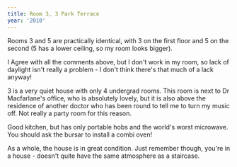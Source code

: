 ```yaml
---
title: Room 3, 3 Park Terrace
year: '2010'
---
```


Rooms 3 and 5 are practically identical, with 3 on the first floor and 5 on the second (5 has a lower ceiling, so my room looks bigger).

I Agree with all the comments above, but I don't work in my room, so lack of daylight isn't really a problem - I don't think there's that much of a lack anyway!

3 is a very quiet house with only 4 undergrad rooms. This room is next to Dr Macfarlane's office, who is absolutely lovely, but it is also above the residence of another doctor who has been round to tell me to turn my music off. Not really a party room for this reason.

Good kitchen, but has only portable hobs and the world's worst microwave. You should ask the bursar to install a combi oven!

As a whole, the house is in great condition. Just remember though, you're in a house - doesn't quite have the same atmosphere as a staircase.